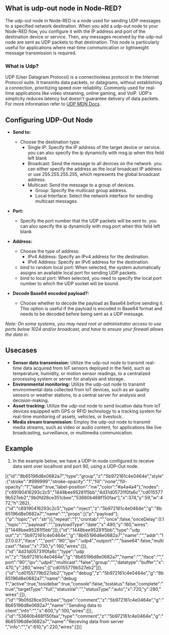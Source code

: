 ## What is udp-out node in Node-RED?

The udp-out node in Node-RED is a node used for sending UDP messages to a specified network destination. When you add a udp-out node to your Node-RED flow, you configure it with the IP address and port of the destination device or service. Then, any messages received by the udp-out node are sent as UDP packets to that destination. This node is particularly useful for applications where real-time communication or lightweight message transmission is required.

### What is Udp?

UDP (User Datagram Protocol) is a connectionless protocol in the Internet Protocol suite. It transmits data packets, or datagrams, without establishing a connection, prioritizing speed over reliability. Commonly used for real-time applications like video streaming, online gaming, and VoIP. UDP's simplicity reduces latency but doesn't guarantee delivery of data packets. For more information refer to [UDP MDN Docs](https://developer.mozilla.org/en-US/docs/Glossary/UDP).

## Configuring UDP-Out Node

- **Send to:**
    - Choose the destination type:
        - Single IP: Specify the IP address of the target device or service. you can also specify the ip dynamiclly with msg.ip when this feild left blank
        - Broadcast: Send the message to all devices on the network. you can either specify the address as the local broadcast IP address or use 255.255.255.255, which represents the global broadcast address.
        - Multicast: Send the message to a group of devices.
            - Group: Specify the multicast group address.
            - Local Interface: Select the network interface for sending multicast messages.

- **Port:**
    - Specify the port number that the UDP packets will be sent to. you can also specify the ip dynamiclly with msg.port when this feild left blank

- **Address:**
    - Choose the type of address:
        - IPv4 Address: Specify an IPv4 address for the destination.
        - IPv6 Address: Specify an IPv6 address for the destination.
    - bind to random local port: When selected, the system automatically assigns an available local port for sending UDP packets.
    - bind to local port: When selected, you need to specify the local port number to which the UDP socket will be bound.

- **Decode Base64 encoded payload?:**
    - Choose whether to decode the payload as Base64 before sending it. This option is useful if the payload is encoded in Base64 format and needs to be decoded before being sent as a UDP message.

*Note: On some systems, you may need root or administrator access to use ports below 1024 and/or broadcast, and have to ensure your firewall allows the data in.*

## Usecases

- **Sensor data transmission:** Utilize the udp-out node to transmit real-time data acquired from IoT sensors deployed in the field, such as temperature, humidity, or motion sensor readings, to a centralized processing system or server for analysis and storage.
- **Environmental monitoring:** Utilize the udp-out node to transmit environmental data collected from IoT devices, such as air quality sensors or weather stations, to a central server for analysis and decision-making.
- **Asset tracking:** Utilize the udp-out node to send location data from IoT devices equipped with GPS or RFID technology to a tracking system for real-time monitoring of assets, vehicles, or livestock.
- **Media stream transmission:** Employ the udp-out node to transmit media streams, such as video or audio content, for applications like live broadcasting, surveillance, or multimedia communication.

## Example

1. In the example below, we have a UDP-In node configured to receive data sent over localhost and port 90, using a UDP-Out node.

[{"id":"8b65196d8e0682a7","type":"group","z":"5b972161c4e0464e","style":{"stroke":"#999999","stroke-opacity":"1","fill":"none","fill-opacity":"1","label":true,"label-position":"nw","color":"#a4a4a4"},"nodes":["c69190416293c2c5","1448bee95281f5bb","4d31d05731f0fa6c","cd0155779b527eb2","9b0fd28ce351cbee","53660b468f150faa"],"x":374,"y":59,"w":472,"h":262},{"id":"c69190416293c2c5","type":"inject","z":"5b972161c4e0464e","g":"8b65196d8e0682a7","name":"","props":[{"p":"payload"},{"p":"topic","vt":"str"}],"repeat":"1","crontab":"","once":false,"onceDelay":0.1,"topic":"","payload":"","payloadType":"date","x":490,"y":160,"wires":[["1448bee95281f5bb"]]},{"id":"1448bee95281f5bb","type":"udp out","z":"5b972161c4e0464e","g":"8b65196d8e0682a7","name":"","addr":"127.0.0.1","iface":"","port":"90","ipv":"udp4","outport":"","base64":false,"multicast":"false","x":730,"y":160,"wires":[]},{"id":"4d31d05731f0fa6c","type":"udp in","z":"5b972161c4e0464e","g":"8b65196d8e0682a7","name":"","iface":"","port":"90","ipv":"udp4","multicast":"false","group":"","datatype":"buffer","x":470,"y":280,"wires":[["cd0155779b527eb2"]]},{"id":"cd0155779b527eb2","type":"debug","z":"5b972161c4e0464e","g":"8b65196d8e0682a7","name":"debug 1","active":true,"tosidebar":true,"console":false,"tostatus":false,"complete":"true","targetType":"full","statusVal":"","statusType":"auto","x":720,"y":280,"wires":[]},{"id":"9b0fd28ce351cbee","type":"comment","z":"5b972161c4e0464e","g":"8b65196d8e0682a7","name":"Sending data to client","info":"","x":600,"y":100,"wires":[]},{"id":"53660b468f150faa","type":"comment","z":"5b972161c4e0464e","g":"8b65196d8e0682a7","name":"Receving data from server ","info":"","x":610,"y":220,"wires":[]}]